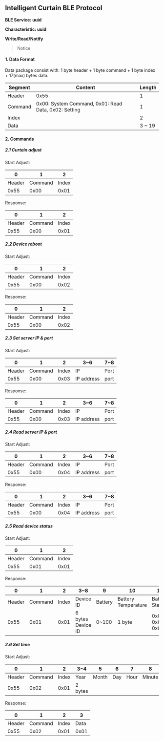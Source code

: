 ## Intelligent Curtain BLE Protocol

**BLE Service: uuid**

**Characteristic: uuid**

**Write/Read/Notify**

>Notice

#### 1. Data Format
Data package consist with: 1 byte header + 1 byte command + 1 byte index +
17(max) bytes data.


| Segment | Content | Length |
| --- | --- | ---|
| Header | 0x55 | 1 |
| Command | 0x00: System Command, 0x01: Read Data, 0x02: Setting | 1 |
| Index | | 2 |
| Data | | 3 ~ 19 |

#### 2. Commands

##### 2.1 Curtain adjust

Start Adjust:

| 0 | 1 | 2 |
| --- | --- | --- |
| Header | Command | Index |
| 0x55 | 0x00 | 0x01 |

Response:

| 0 | 1 | 2 |
| --- | --- | --- |
| Header | Command | Index |
| 0x55 | 0x00 | 0x01 |

##### 2.2 Device reboot

Start Adjust:

| 0 | 1 | 2 |
| --- | --- | --- |
| Header | Command | Index |
| 0x55 | 0x00 | 0x02 |

Response:

| 0 | 1 | 2 |
| --- | --- | --- |
| Header | Command | Index |
| 0x55 | 0x00 | 0x02 |

##### 2.3 Set server IP & port

Start Adjust:

| 0 | 1 | 2 | 3~6 | 7~8 |
| --- | --- | --- | --- | --- |
| Header | Command | Index | IP | Port |
| 0x55 | 0x00 | 0x03 | IP address | port |

Response:

| 0 | 1 | 2 | 3~6 | 7~8 |
| --- | --- | --- | --- | --- |
| Header | Command | Index | IP | Port |
| 0x55 | 0x00 | 0x03 | IP address | port |

##### 2.4 Read server IP & port

Start Adjust:

| 0 | 1 | 2 | 3~6 | 7~8 |
| --- | --- | --- | --- | --- |
| Header | Command | Index | IP | Port |
| 0x55 | 0x00 | 0x04 | IP address | port |

Response:

| 0 | 1 | 2 | 3~6 | 7~8 |
| --- | --- | --- | --- | --- |
| Header | Command | Index | IP | Port |
| 0x55 | 0x00 | 0x04 | IP address | port |

##### 2.5 Read device status

Start Adjust:

| 0 | 1 | 2 |
| --- | --- | --- |
| Header | Command | Index |
| 0x55 | 0x01 | 0x01 |

Response:

| 0 | 1 | 2 | 3~8 | 9 | 10 | 11 | 12 | 13 | 14 | 15 | 16 |
| --- | --- | --- | --- | --- | --- | --- | --- | --- | --- | --- | --- |
| Header | Command | Index | Device ID | Battery | Battery Temperature| Battery Status | Curtain ratio | Optical status | Lumin | Mode | Light Gate |
| 0x55 | 0x01 | 0x01 | 6 bytes Device ID | 0~100 | 1 byte | 0x00, 0x01, 0x02 | 0~100 | 0x00, 0x01 | 0~100 | 0x01, 0x02, 0x00 | 0~100 |

##### 2.6 Set time

Start Adjust:

| 0 | 1 | 2 | 3~4 | 5 | 6 | 7 | 8 | 9 |
| --- | --- | --- | --- | --- | --- | --- | --- | --- |
| Header | Command | Index | Year | Month | Day | Hour | Minute | Second
| 0x55 | 0x02 | 0x01 | 2 bytes | | | | | |

Response:

| 0 | 1 | 2 | 3 |
| --- | --- | --- | --- |
| Header | Command | Index | Data |
| 0x55 | 0x02 | 0x01 | 0x01 |
